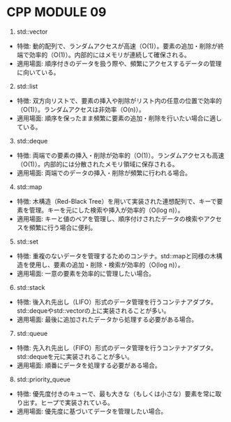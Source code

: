# CPP MODULE 09

1. std::vector
  - 特徴: 動的配列で、ランダムアクセスが高速（O(1)）。要素の追加・削除が終端で効率的（O(1)）。内部的にはメモリが連続して確保される。
  - 適用場面: 順序付きのデータを扱う際や、頻繁にアクセスするデータの管理に向いている。
2. std::list
  - 特徴: 双方向リストで、要素の挿入や削除がリスト内の任意の位置で効率的（O(1)）。ランダムアクセスは非効率（O(n)）。
  - 適用場面: 順序を保ったまま頻繁に要素の追加・削除を行いたい場合に適している。
3. std::deque
  - 特徴: 両端での要素の挿入・削除が効率的（O(1)）。ランダムアクセスも高速（O(1)）。内部的には分散されたメモリ領域に保存される。
  - 適用場面: 両端でのデータの挿入・削除が頻繁に行われる場合。
4. std::map
  - 特徴: 木構造（Red-Black Tree）を用いて実装された連想配列で、キーで要素を管理。キーを元にした検索や挿入が効率的（O(log n)）。
  - 適用場面: キーと値のペアを管理し、順序付けされたデータの検索やアクセスを頻繁に行う場合に便利。
5. std::set
  - 特徴: 重複のないデータを管理するためのコンテナ。std::mapと同様の木構造を使用し、要素の追加・削除・検索が効率的（O(log n)）。
  - 適用場面: 一意の要素を効率的に管理したい場合。
6. std::stack
  - 特徴: 後入れ先出し（LIFO）形式のデータ管理を行うコンテナアダプタ。std::dequeやstd::vectorの上に実装されることが多い。
  - 適用場面: 最後に追加されたデータから処理する必要がある場合。
7. std::queue
  - 特徴: 先入れ先出し（FIFO）形式のデータ管理を行うコンテナアダプタ。std::dequeを元に実装されることが多い。
  - 適用場面: 順番にデータを処理する必要がある場合。
8. std::priority_queue
  - 特徴: 優先度付きのキューで、最も大きな（もしくは小さな）要素を常に取り出す。ヒープで実装されている。
  - 適用場面: 優先度に基づいてデータを管理したい場合。
